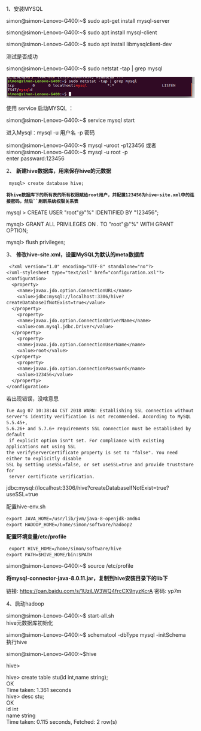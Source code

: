 1、安装MYSQL

simon@simon-Lenovo-G400:~$ sudo apt-get install mysql-server

simon@simon-Lenovo-G400:~$ sudo apt install mysql-client

simon@simon-Lenovo-G400:~$ sudo apt install libmysqlclient-dev

测试是否成功

simon@simon-Lenovo-G400:~$ sudo netstat -tap | grep mysql

![](../md/img/ggzhangxiaochao/1298744-20180806152151038-3363333.png)

使用 service 启动MYSQL ：

simon@simon-Lenovo-G400:~$ service mysql start

进入Mysql：mysql -u 用户名 -p 密码

simon@simon-Lenovo-G400:~$ mysql -uroot -p123456 或者 simon@simon-Lenovo-G400:~$
mysql -u root -p  
enter passward:123456

2、 **新建hive数据库，用来保存hive的元数据**

` mysql> create database hive;`

**`将hive数据库下的所有表的所有权限赋给root用户，并配置123456为hive-site.xml中的连接密码，然后``刷新系统权限关系表`**

mysql > CREATE USER "root"@"%" IDENTIFIED BY "123456";

mysql> GRANT ALL PRIVILEGES ON *.* TO "root"@"%" WITH GRANT OPTION;

mysql> flush privileges;

3、 **修改hive-site.xml，设置MySQL为默认的meta数据库**

    
    
     <?xml version="1.0" encoding="UTF-8" standalone="no"?>
    <?xml-stylesheet type="text/xsl" href="configuration.xsl"?>
    <configuration>
      <property>
        <name>javax.jdo.option.ConnectionURL</name>
        <value>jdbc:mysql://localhost:3306/hive?createDatabaseIfNotExist=true</value>
      </property>
        <property>
        <name>javax.jdo.option.ConnectionDriverName</name>
        <value>com.mysql.jdbc.Driver</value>
      </property>
        <property>
        <name>javax.jdo.option.ConnectionUserName</name>
        <value>root</value>
      </property>
        <property>
        <name>javax.jdo.option.ConnectionPassword</name>
        <value>123456</value>
      </property>
    </configuration>

若出现错误，没啥意思

    
    
    Tue Aug 07 10:38:44 CST 2018 WARN: Establishing SSL connection without 
    server"s identity verification is not recommended. According to MySQL 5.5.45+, 
    5.6.26+ and 5.7.6+ requirements SSL connection must be established by default
     if explicit option isn"t set. For compliance with existing applications not using SSL 
    the verifyServerCertificate property is set to "false". You need either to explicitly disable 
    SSL by setting useSSL=false, or set useSSL=true and provide truststore for
     server certificate verification.

<value>jdbc:mysql://localhost:3306/hive?createDatabaseIfNotExist=true?useSSL=true</value>

配置hive-env.sh

    
    
    export JAVA_HOME=/usr/lib/jvm/java-8-openjdk-amd64
    export HADOOP_HOME=/home/simon/software/hadoop2

**配置环境变量/etc/profile**

    
    
     export HIVE_HOME=/home/simon/software/hive
    export PATH=$HIVE_HOME/bin:$PATH

simon@simon-Lenovo-G400:~$ source /etc/profile

**将mysql-connector-java-8.0.11.jar，复制到hive安装目录下的lib下**

链接: https://pan.baidu.com/s/1UziLW3WQ4frcCX9nyzKcrA 密码: yp7m

4、启动hadoop

simon@simon-Lenovo-G400:~$ start-all.sh  
hive元数据库初始化

simon@simon-Lenovo-G400:~$ schematool -dbType mysql -initSchema  
执行hive

simon@simon-Lenovo-G400:~$hive

hive>

hive> create table stu(id int,name string);  
OK  
Time taken: 1.361 seconds  
hive> desc stu;  
OK  
id int  
name string  
Time taken: 0.115 seconds, Fetched: 2 row(s)  
  

